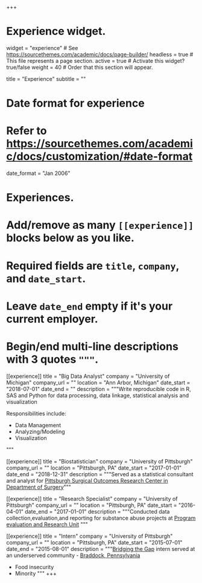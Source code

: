+++
# Experience widget.
widget = "experience"  # See https://sourcethemes.com/academic/docs/page-builder/
headless = true  # This file represents a page section.
active = true  # Activate this widget? true/false
weight = 40  # Order that this section will appear.

title = "Experience"
subtitle = ""

# Date format for experience
#   Refer to https://sourcethemes.com/academic/docs/customization/#date-format
date_format = "Jan 2006"

# Experiences.
#   Add/remove as many `[[experience]]` blocks below as you like.
#   Required fields are `title`, `company`, and `date_start`.
#   Leave `date_end` empty if it's your current employer.
#   Begin/end multi-line descriptions with 3 quotes `"""`.
[[experience]]
  title = "Big Data Analyst"
  company = "University of Michigan"
  company_url = ""
  location = "Ann Arbor, Michigan"
  date_start = "2018-07-01"
  date_end = ""
  description = """Write reproducible code in R, SAS and Python for data processing, data linkage, statistical analysis and visualization

  Responsibilities include:
  
  * Data Management
  * Analyzing/Modeling
  * Visualization
  
  """

[[experience]]
  title = "Biostatistician"
  company = "University of Pittsburgh"
  company_url = ""
  location = "Pittsburgh, PA"
  date_start = "2017-01-01"
  date_end = "2018-12-31"
  description = """Served as a statistical consultant and analyst for [Pittsburgh Surgical Outcomes Research Center in Department of Surgery](http://surgicaloutcomes.pitt.edu/)"""
  
  
[[experience]]
  title = "Research Specialist"
  company = "University of Pittsburgh"
  company_url = ""
  location = "Pittsburgh, PA"
  date_start = "2016-04-01"
  date_end = "2017-01-01"
  description = """Conducted data collection,evaluation,and reporting for substance abuse projects at [Program evaluation and Research Unit](http://www.peru.pitt.edu/) """
  
[[experience]]
  title = "Intern"
  company = "University of Pittsburgh"
  company_url = ""
  location = "Pittsburgh, PA"
  date_start = "2015-07-01"
  date_end = "2015-08-01"
  description = """[Bridging the Gap](https://www.publichealth.pitt.edu/bridging-the-gaps-internship) intern served at an underserved community - [Braddock, Pennsylvania](https://en.wikipedia.org/wiki/Braddock,_Pennsylvania)

* Food insecurity
* Minority
"""
+++
